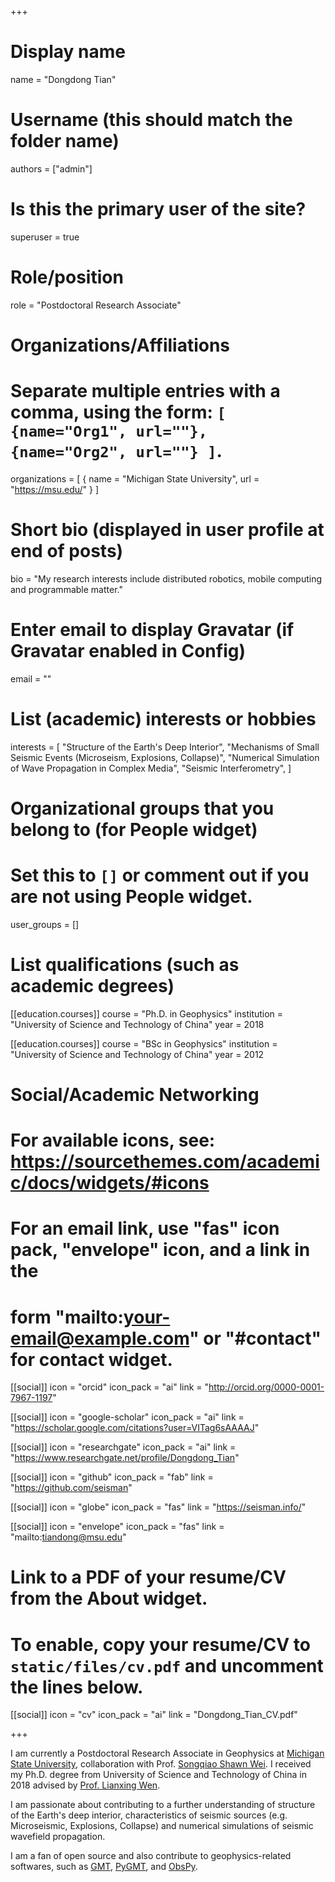 +++
# Display name
name = "Dongdong Tian"

# Username (this should match the folder name)
authors = ["admin"]

# Is this the primary user of the site?
superuser = true

# Role/position
role = "Postdoctoral Research Associate"

# Organizations/Affiliations
#   Separate multiple entries with a comma, using the form: `[ {name="Org1", url=""}, {name="Org2", url=""} ]`.
organizations = [ { name = "Michigan State University", url = "https://msu.edu/" } ]

# Short bio (displayed in user profile at end of posts)
bio = "My research interests include distributed robotics, mobile computing and programmable matter."

# Enter email to display Gravatar (if Gravatar enabled in Config)
email = ""

# List (academic) interests or hobbies
interests = [
  "Structure of the Earth's Deep Interior",
  "Mechanisms of Small Seismic Events (Microseism, Explosions, Collapse)",
  "Numerical Simulation of Wave Propagation in Complex Media",
  "Seismic Interferometry",
]

# Organizational groups that you belong to (for People widget)
#   Set this to `[]` or comment out if you are not using People widget.
user_groups = []

# List qualifications (such as academic degrees)
[[education.courses]]
  course = "Ph.D. in Geophysics"
  institution = "University of Science and Technology of China"
  year = 2018

[[education.courses]]
  course = "BSc in Geophysics"
  institution = "University of Science and Technology of China"
  year = 2012

# Social/Academic Networking
# For available icons, see: https://sourcethemes.com/academic/docs/widgets/#icons
#   For an email link, use "fas" icon pack, "envelope" icon, and a link in the
#   form "mailto:your-email@example.com" or "#contact" for contact widget.

[[social]]
  icon = "orcid"
  icon_pack = "ai"
  link = "http://orcid.org/0000-0001-7967-1197"

[[social]]
  icon = "google-scholar"
  icon_pack = "ai"
  link = "https://scholar.google.com/citations?user=VITag6sAAAAJ"

[[social]]
  icon = "researchgate"
  icon_pack = "ai"
  link = "https://www.researchgate.net/profile/Dongdong_Tian"

[[social]]
  icon = "github"
  icon_pack = "fab"
  link = "https://github.com/seisman"

[[social]]
  icon = "globe"
  icon_pack = "fas"
  link = "https://seisman.info/"

[[social]]
  icon = "envelope"
  icon_pack = "fas"
  link = "mailto:tiandong@msu.edu"

# Link to a PDF of your resume/CV from the About widget.
# To enable, copy your resume/CV to `static/files/cv.pdf` and uncomment the lines below.
[[social]]
  icon = "cv"
  icon_pack = "ai"
  link = "Dongdong_Tian_CV.pdf"

+++

I am currently a Postdoctoral Research Associate in Geophysics at
[Michigan State University](https://msu.edu/),
collaboration with Prof. [Songqiao Shawn Wei](https://msu.edu/~swei/).
I received my Ph.D. degree from University of Science and Technology of China in 2018
advised by [Prof. Lianxing Wen](http://geophysics.geo.sunysb.edu/wen/).

I am passionate about contributing to a further understanding of structure
of the Earth's deep interior, characteristics of seismic sources
(e.g. Microseismic, Explosions, Collapse) and numerical simulations of seismic wavefield propagation.

I am a fan of open source and also contribute to geophysics-related softwares, such as
[GMT](http://gmt.soest.hawaii.edu/),
[PyGMT](https://www.pygmt.org/),
and [ObsPy](http://docs.obspy.org/).
